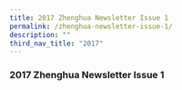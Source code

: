 ```yaml
---
title: 2017 Zhenghua Newsletter Issue 1
permalink: /zhenghua-newsletter-issue-1/
description: ""
third_nav_title: "2017"
---
```



### 2017 Zhenghua Newsletter Issue 1